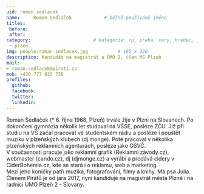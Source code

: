 ```yaml
---
uid: roman.sedlacek
name:     Roman Sedláček      		# běžně používáné jméno
titles:
 before: 
 after: 
category:                 		# kategorie: rp, praha, vary, hradec, jmk, senat
 - plzen
img: people/roman-sedlacek.jpg           # 165 x 220
description: Kandidát na magistrát a ÚMO 2, člen MS Plzeň
mail:
- roman.sedlacek@pirati.cz
mob: +420 777 835 739
profiles:
  github:
  facebook:				
  twitter:
  linkedin: 
---
```


Roman Sedláček (* 6. října 1968, Plzeň) trvale žije v Plzni na Slovanech. Po dokončení gymnázia několik let studoval na VŠSE, posléze ZČU. Již při studiu na VŠ začal pracovat ve studentském rádiu a posléze i pouštět muziku v plzeňských klubech (dj monge). Poté pracoval v několika plzeňských reklamních agenturách, posléze jako OSVČ.  
V současnosti pracuje jako reklamní grafik (Reklamní závody.cz), webmaster (cando.cz), dj (djmonge.cz) a vyrábí a prodává cidery v CiderBohemia.cz, kde se stará i o reklamu, web a marketing.  
Mezi jeho koníčky patří muzika, fotografování, filmy a knihy. Má psa Julia.  
Členem Pirátů je od jara 2017, nyní kandiduje na magistrát města Plzně i na radnici UMO Plzeň 2 - Slovany.  

